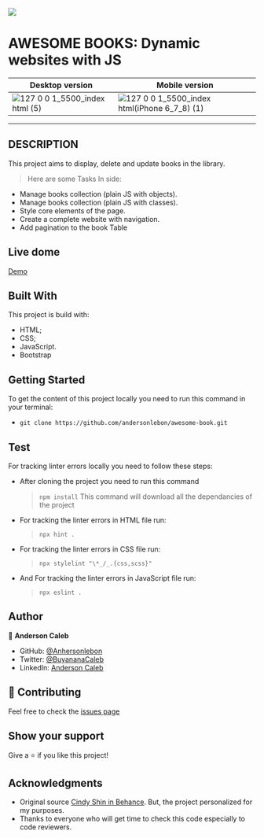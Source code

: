 ![](https://img.shields.io/badge/Microverse-blueviolet)

# AWESOME BOOKS: Dynamic websites with JS

| Desktop version | Mobile version|
|-----------------|---------------|
| ![127 0 0 1_5500_index html (5)](https://user-images.githubusercontent.com/65068771/125845737-89416fa1-37cb-41ed-aef7-04267ec83748.png) | ![127 0 0 1_5500_index html(iPhone 6_7_8) (1)](https://user-images.githubusercontent.com/65068771/125845758-a761d10b-5f57-4a37-a652-3bf1e7bdbc5b.png) |  

---
## DESCRIPTION 

This project aims to display, delete and update books in the library.
> Here are some Tasks In side:

- Manage books collection (plain JS with objects).
- Manage books collection (plain JS with classes).
- Style core elements of the page.
- Create a complete website with navigation.
- Add pagination to the book Table

## Live dome

[Demo](https://andersonlebon.github.io/awesome-book/)


## Built With

This project is build with:

- HTML;
- CSS;
- JavaScript.
- Bootstrap

## Getting Started

To get the content of this project locally you need to run this command in your terminal:

- `git clone https://github.com/andersonlebon/awesome-book.git`

## Test

For tracking linter errors locally you need to follow these steps:

- After cloning the project you need to run this command

  > `npm install`
  > This command will download all the dependancies of the project

- For tracking the linter errors in HTML file run:

  > `npx hint .`

- For tracking the linter errors in CSS file run:

  > `npx stylelint "\*_/_.{css,scss}"`

- And For tracking the linter errors in JavaScript file run:

  > `npx eslint .`

## Author

👤 **Anderson Caleb**

- GitHub: [@Anhersonlebon](https://github.com/andersonlebon)
- Twitter: [@BuyananaCaleb](https://twitter.com/BuyananaCaleb)
- LinkedIn: [Anderson Caleb](https://www.linkedin.com/in/anderson-caleb-915343209/)

## :handshake: Contributing

Feel free to check the [issues page](https://github.com/andersonlebon/Portfolio/issues)

## Show your support

Give a :star: if you like this project!

## Acknowledgments

- Original source [Cindy Shin in Behance](https://www.behance.net/adagio07). But, the project personalized for my purposes.
- Thanks to everyone who will get time to check this code especially to code reviewers.
